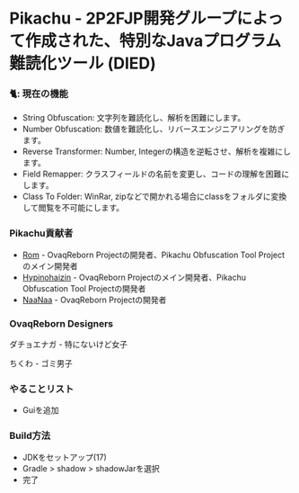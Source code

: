 # Pikachu - 2P2FJP開発グループによって作成された、特別なJavaプログラム難読化ツール (DIED)

### 🐈: **現在の機能**
- String Obfuscation: 文字列を難読化し、解析を困難にします。
- Number Obfuscation: 数値を難読化し、リバースエンジニアリングを防ぎます。
- Reverse Transformer: Number, Integerの構造を逆転させ、解析を複雑にします。
- Field Remapper: クラスフィールドの名前を変更し、コードの理解を困難にします。
- Class To Folder: WinRar, zipなどで開かれる場合にclassをフォルダに変換して閲覧を不可能にします。

### Pikachu貢献者
- [Rom](https://github.com/Romdotpng) -  OvaqReborn Projectの開発者、Pikachu Obfuscation Tool Projectのメイン開発者
- [Hypinohaizin](https://github.com/dada994a) - OvaqReborn Projectのメイン開発者、Pikachu Obfuscation Tool Projectの開発者
- [NaaNaa](https://github.com/naanaa146) - OvaqReborn Projectの開発者

### OvaqReborn Designers

ダチョエナガ - 特にないけど女子

ちくわ - ゴミ男子

### やることリスト
- Guiを追加

### Build方法
- JDKをセットアップ(17)
- Gradle > shadow > shadowJarを選択
- 完了
